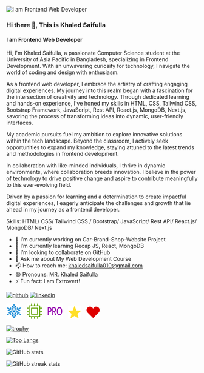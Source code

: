 ![I am Frontend Web Developer](https://media.licdn.com/dms/image/D5616AQEDwlGmAkBLZA/profile-displaybackgroundimage-shrink_350_1400/0/1705907013391?e=1711584000&v=beta&t=XfFtfQPSlQBw_CZZm85oDt1_ndml4Bib2t-6Dx6TrPM)

### Hi there 👋, This is Khaled Saifulla
#### I am Frontend Web Developer

Hi, I'm Khaled Saifulla, a passionate Computer Science student at the University of Asia Pacific in Bangladesh, specializing in Frontend Development. With an unwavering curiosity for technology, I navigate the world of coding and design with enthusiasm.

As a frontend web developer, I embrace the artistry of crafting engaging digital experiences. My journey into this realm began with a fascination for the intersection of creativity and technology. Through dedicated learning and hands-on experience, I've honed my skills in HTML, CSS, Tailwind CSS, Bootstrap Framework, JavaScript, Rest API, React.js, MongoDB, Next.js, savoring the process of transforming ideas into dynamic, user-friendly interfaces.

My academic pursuits fuel my ambition to explore innovative solutions within the tech landscape. Beyond the classroom, I actively seek opportunities to expand my knowledge, staying attuned to the latest trends and methodologies in frontend development.

In collaboration with like-minded individuals, I thrive in dynamic environments, where collaboration breeds innovation. I believe in the power of technology to drive positive change and aspire to contribute meaningfully to this ever-evolving field.

Driven by a passion for learning and a determination to create impactful digital experiences, I eagerly anticipate the challenges and growth that lie ahead in my journey as a frontend developer.

Skills: HTML/ CSS/ Tailwind CSS / Bootstrap/ JavaScript/ Rest API/ React.js/ MongoDB/ Next.js

- 🔭 I’m currently working on Car-Brand-Shop-Website Project 
- 🌱 I’m currently learning Recap JS, React, MongoDB 
- 👯 I’m looking to collaborate on GitHub 
- 💬 Ask me about My Web Development Course 
- 📫 How to reach me: khaledsaifulla010@gmail.com 
- 😄 Pronouns: MR. Khaled Saifulla 
- ⚡ Fun fact: I am Extrovert! 


[<img src='https://cdn.jsdelivr.net/npm/simple-icons@3.0.1/icons/github.svg' alt='github' height='40'>](https://github.com/khaledsaifulla010)  [<img src='https://cdn.jsdelivr.net/npm/simple-icons@3.0.1/icons/linkedin.svg' alt='linkedin' height='40'>](https://www.linkedin.com/in/www.linkedin.com/in/khaled-saifulla-fwd010/)  

<a href='https://archiveprogram.github.com/'><img src='https://raw.githubusercontent.com/acervenky/animated-github-badges/master/assets/acbadge.gif' width='40' height='40'></a> <a href='https://docs.github.com/en/developers'><img src='https://raw.githubusercontent.com/acervenky/animated-github-badges/master/assets/devbadge.gif' width='40' height='40'></a> <a href='https://github.com/pricing'><img src='https://raw.githubusercontent.com/acervenky/animated-github-badges/master/assets/pro.gif' width='40' height='40'></a> <a href='https://stars.github.com/'><img src='https://raw.githubusercontent.com/acervenky/animated-github-badges/master/assets/starbadge.gif' width='35' height='35'></a> <a href='https://docs.github.com/en/github/supporting-the-open-source-community-with-github-sponsors'><img src='https://raw.githubusercontent.com/acervenky/animated-github-badges/master/assets/sponsorbadge.gif' width='35' height='35'></a> 

[![trophy](https://github-profile-trophy.vercel.app/?username=khaledsaifulla010)](https://github.com/ryo-ma/github-profile-trophy)

[![Top Langs](https://github-readme-stats.vercel.app/api/top-langs/?username=khaledsaifulla010)](https://github.com/anuraghazra/github-readme-stats)

![GitHub stats](https://github-readme-stats.vercel.app/api?username=khaledsaifulla010&show_icons=true&count_private=true)  

![GitHub streak stats](https://streak-stats.demolab.com/?user=khaledsaifulla010)  

